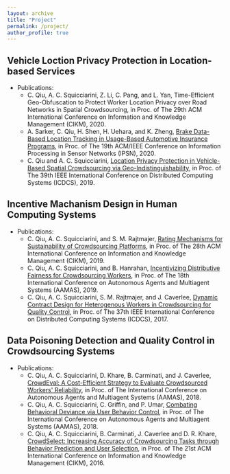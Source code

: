 ```yaml
---
layout: archive
title: "Project"
permalink: /project/
author_profile: true
---
```


Vehicle Loction Privacy Protection in Location-based Services
------

* Publications: 
  * C. Qiu, A. C. Squicciarini, Z. Li, C. Pang, and L. Yan, Time-Efficient Geo-Obfuscation to Protect Worker Location Privacy over Road Networks in Spatial Crowdsourcing, in Proc. of The 29th ACM International Conference on Information and Knowledge Management (CIKM), 2020. 
  * A. Sarker, C. Qiu, H. Shen, H. Uehara, and K. Zheng, [Brake Data-Based Location Tracking in Usage-Based Automotive Insurance Programs](https://ieeexplore.ieee.org/document/9111047), in Proc. of The 19th ACM/IEEE Conference on Information Processing in Sensor Networks (IPSN), 2020.
  * C. Qiu and A. C. Squicciarini, [Location Privacy Protection in Vehicle-Based Spatial Crowdsourcing via Geo-Indistinguishability](https://ieeexplore.ieee.org/abstract/document/8885076), in Proc. of The 39th IEEE International Conference on Distributed Computing Systems (ICDCS), 2019.


Incentive Machanism Design in Human Computing Systems
------

* Publications:
  * C. Qiu, A. C. Squicciarini, and S. M. Rajtmajer, [Rating Mechanisms for Sustainability of Crowdsourcing Platforms](https://dl.acm.org/doi/10.1145/3357384.3357933), in Proc. of The 28th ACM International Conference on Information and Knowledge Management (CIKM), 2019.
  * C. Qiu, A. C. Squicciarini, and B. Hanrahan, [Incentivizing Distributive Fairness for Crowdsourcing Workers](https://dl.acm.org/citation.cfm?id=3331720), in Proc. of The 18th International Conference on Autonomous Agents and Multiagent Systems (AAMAS), 2019.
  * C. Qiu, A. C. Squicciarini, S. M. Rajtmajer, and J. Caverlee, [Dynamic Contract Design for Heterogenous Workers in Crowdsourcing for Quality Control](https://ieeexplore.ieee.org/document/7980057), in Proc. of The 37th IEEE International Conference on Distributed Computing Systems (ICDCS), 2017.


Data Poisoning Detection and Quality Control in Crowdsourcing Systems
------


* Publications:
  * C. Qiu, A. C. Squicciarini, D. Khare, B. Carminati, and J. Caverlee, [CrowdEval: A Cost-Efficient Strategy to Evaluate Crowdsourced Workers' Reliability](https://dl.acm.org/citation.cfm?id=3237383.3237922), in Proc. of The International Conference on Autonomous Agents and Multiagent Systems (AAMAS), 2018.
  * C. Qiu, A. C. Squicciarini, C. Griffin, and P. Umar, [Combating Behavioral Deviance via User Behavior Control](https://dl.acm.org/citation.cfm?id=3237383.3237419), in Proc. of The International Conference on Autonomous Agents and Multiagent Systems (AAMAS), 2018.
  * C. Qiu, A. C. Squicciarini, B. Carminati, J. Caverlee and D. R. Khare, [CrowdSelect: Increasing Accuracy of Crowdsourcing Tasks through Behavior Prediction and User Selection](https://dl.acm.org/citation.cfm?id=2983830), in Proc. of The 21st ACM International Conference on Information and Knowledge Management (CIKM), 2016.
